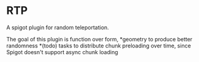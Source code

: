 # RTP
A spigot plugin for random teleportation.

The goal of this plugin is function over form, 
*geometry to produce better randomness
*(todo) tasks to distribute chunk preloading over time, since Spigot doesn't support async chunk loading

